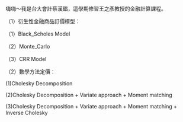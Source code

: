 嗨嗨～我是台大會計蔡漢錩，這學期修習王之彥教授的金融計算課程。

（1）衍生性金融商品訂價模型：

  （1）Black_Scholes Model
  
  （2）Monte_Carlo
  
  （3）CRR Model

（2）數學方法定價：

  (1)Cholesky Decomposition
  
  (2)Cholesky Decomposition + Variate approach + Moment matching
  
  (3)Cholesky Decomposition + Variate approach + Moment matching + Inverse Cholesky
